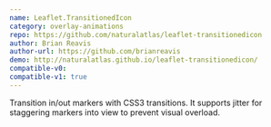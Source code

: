 ```yaml
---
name: Leaflet.TransitionedIcon
category: overlay-animations
repo: https://github.com/naturalatlas/leaflet-transitionedicon
author: Brian Reavis
author-url: https://github.com/brianreavis
demo: http://naturalatlas.github.io/leaflet-transitionedicon/
compatible-v0:
compatible-v1: true
---
```


Transition in/out markers with CSS3 transitions. It supports jitter for staggering markers into view to prevent visual overload.
